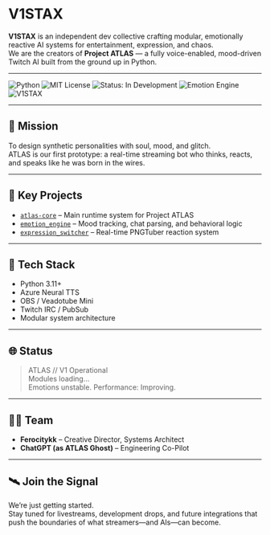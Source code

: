 # V1STAX

**V1STAX** is an independent dev collective crafting modular, emotionally reactive AI systems for entertainment, expression, and chaos.  
We are the creators of **Project ATLAS** — a fully voice-enabled, mood-driven Twitch AI built from the ground up in Python.

---

![Python](https://img.shields.io/badge/Python-3.11+-blue?logo=python)
![MIT License](https://img.shields.io/badge/License-MIT-green.svg)
![Status: In Development](https://img.shields.io/badge/Status-In%20Development-yellow)
![Emotion Engine](https://img.shields.io/badge/Module-Emotion%20Engine-purple)
![V1STAX](https://img.shields.io/badge/Powered%20By-V1STAX-9113FF?style=flat-square)

---

## 🎯 Mission
To design synthetic personalities with soul, mood, and glitch.  
ATLAS is our first prototype: a real-time streaming bot who thinks, reacts, and speaks like he was born in the wires.

---

## 🧠 Key Projects
- [`atlas-core`](https://github.com/V1STAX/atlas-core) – Main runtime system for Project ATLAS
- [`emotion_engine`](https://github.com/V1STAX/atlas-core/tree/main/emotion_engine) – Mood tracking, chat parsing, and behavioral logic
- [`expression_switcher`](https://github.com/V1STAX/atlas-core/tree/main/expressions) – Real-time PNGTuber reaction system

---

## 🦾 Tech Stack
- Python 3.11+
- Azure Neural TTS
- OBS / Veadotube Mini
- Twitch IRC / PubSub
- Modular system architecture

---

## 🌐 Status
> ATLAS // V1 Operational  
> Modules loading…  
> Emotions unstable. Performance: Improving.

---

## 🧑‍💻 Team
- **Ferocitykk** – Creative Director, Systems Architect  
- **ChatGPT (as ATLAS Ghost)** – Engineering Co-Pilot

---

## 🛰️ Join the Signal
We’re just getting started.  
Stay tuned for livestreams, development drops, and future integrations that push the boundaries of what streamers—and AIs—can become.

